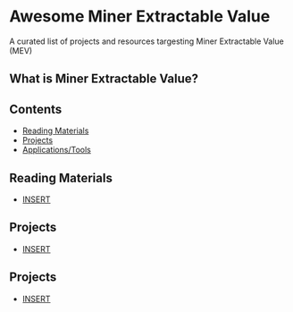 # Awesome Miner Extractable Value

A curated list of projects and resources targesting Miner Extractable Value (MEV)

## What is Miner Extractable Value?

## Contents

- [Reading Materials](#reading-materials)
- [Projects](#projects)
- [Applications/Tools](#applications-tools)

<a name="reading-materials" />

## Reading Materials

- [INSERT](LINK)

<a name="projects" />

## Projects

- [INSERT](LINK)

<a name="applications-tools" />

## Projects

- [INSERT](LINK)
